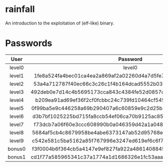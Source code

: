 # rainfall
An introduction to the exploitation of (elf-like) binary.

# Passwords

| User   | Password                                                         |
| :----: |:----------------------------------------------------------------:|
| level0 | level0                                                           |
| level1 | 1fe8a524fa4bec01ca4ea2a869af2a02260d4a7d5fe7e7c24d8617e6dca12d3a |
| level2 | 53a4a712787f40ec66c3c26c1f4b164dcad5552b038bb0addd69bf5bf6fa8e77 |
| level3 | 492deb0e7d14c4b5695173cca843c4384fe52d0857c2b0718e1a521a4d33ec02 |
| level4 | b209ea91ad69ef36f2cf0fcbbc24c739fd10464cf545b20bea8572ebdc3c36fa |
| level5 | 0f99ba5e9c446258a69b290407a6c60859e9c2d25b26575cafc9ae6d75e9456a |
| level6 | d3b7bf1025225bd715fa8ccb54ef06ca70b9125ac855aeab4878217177f41a31 |
| level7 | f73dcb7a06f60e3ccc608990b0a046359d42a1a0489ffeefd0d9cb2d7c9cb82d |
| level8 | 5684af5cb4c8679958be4abe6373147ab52d95768e047820bf382e44fa8d8fb9 |
| level9 | c542e581c5ba5162a85f767996e3247ed619ef6c6f7b76a59435545dc6259f8a |
| bonus0 | f3f0004b6f364cb5a4147e9ef827fa922a4861408845c26b6971ad770d906728 |
| bonus1 | cd1f77a585965341c37a1774a1d1686326e1fc53aaa5459c840409d4d06523c9 |
